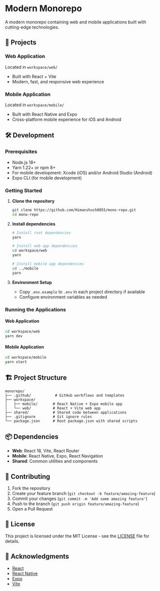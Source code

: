 # Modern Monorepo

A modern monorepo containing web and mobile applications built with cutting-edge technologies.

## 🚀 Projects

### Web Application
Located in `workspace/web/`
- Built with React + Vite
- Modern, fast, and responsive web experience

### Mobile Application
Located in `workspace/mobile/`
- Built with React Native and Expo
- Cross-platform mobile experience for iOS and Android

## 🛠️ Development

### Prerequisites
- Node.js 18+
- Yarn 1.22+ or npm 8+
- For mobile development: Xcode (iOS) and/or Android Studio (Android)
- Expo CLI (for mobile development)

### Getting Started

1. **Clone the repository**
   ```bash
   git clone https://github.com/Himanshuch8055/mono-repo.git
   cd mono-repo
   ```

2. **Install dependencies**
   ```bash
   # Install root dependencies
   yarn
   
   # Install web app dependencies
   cd workspace/web
   yarn
   
   # Install mobile app dependencies
   cd ../mobile
   yarn
   ```

3. **Environment Setup**
   - Copy `.env.example` to `.env` in each project directory if available
   - Configure environment variables as needed

### Running the Applications

#### Web Application
```bash
cd workspace/web
yarn dev
```

#### Mobile Application
```bash
cd workspace/mobile
yarn start
```

## 🏗️ Project Structure

```
monorepo/
├── .github/           # GitHub workflows and templates
├── workspace/
│   ├── mobile/       # React Native + Expo mobile app
│   └── web/          # React + Vite web app
├── shared/           # Shared code between applications
├── .gitignore        # Git ignore rules
└── package.json      # Root package.json with shared scripts
```

## 📦 Dependencies

- **Web**: React 18, Vite, React Router
- **Mobile**: React Native, Expo, React Navigation
- **Shared**: Common utilities and components

## 🤝 Contributing

1. Fork the repository
2. Create your feature branch (`git checkout -b feature/amazing-feature`)
3. Commit your changes (`git commit -m 'Add some amazing feature'`)
4. Push to the branch (`git push origin feature/amazing-feature`)
5. Open a Pull Request

## 📄 License

This project is licensed under the MIT License - see the [LICENSE](LICENSE) file for details.

## 🙏 Acknowledgments

- [React](https://reactjs.org/)
- [React Native](https://reactnative.dev/)
- [Expo](https://expo.dev/)
- [Vite](https://vitejs.dev/)
